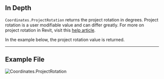 ## In Depth
`Coordinates.ProjectRotation` returns the project rotation in degrees. Project rotation is a user modifiable value and can differ greatly. For more on project rotation in Revit, visit this [help article](https://help.autodesk.com/view/RVT/2025/ENU/?guid=GUID-C240FF71-D7D4-42C0-981C-4931C7A5E50C).

In the example below, the project rotation value is returned.

___
## Example File

![Coordinates.ProjectRotation](./Revit.Elements.Coordinates.ProjectRotation_img.jpg)
